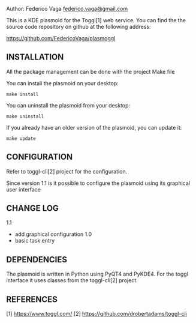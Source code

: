 Author: Federico Vaga <federico.vaga@gmail.com>

This is a KDE plasmoid for the Toggl[1] web service. You can find the
the source code repository on github at the following address:

   https://github.com/FedericoVaga/plasmoggl


INSTALLATION
------------
All the package management can be done with the project Make file

You can install the plasmoid on your desktop:

    make install

You can uninstall the plasmoid from your desktop:

    make uninstall

If you already have an older version of the plasmoid, you can update it:

    make update


CONFIGURATION
-------------
Refer to toggl-cli[2] project for the configuration.

Since version 1.1 is it possible to configure the plasmoid using its graphical
user interface

CHANGE LOG
----------

1.1
- add graphical configuration
1.0
- basic task entry


DEPENDENCIES
------------
The plasmoid is written in Python using PyQT4 and PyKDE4. For the toggl interface it uses classes from the toggl-cli[2] project.


REFERENCES
----------

[1] https://www.toggl.com/
[2] https://github.com/drobertadams/toggl-cli